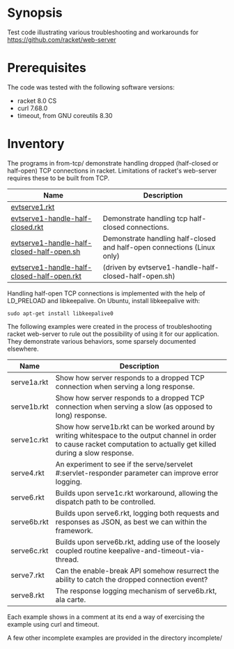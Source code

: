 # Synopsis

Test code illustrating various troubleshooting and workarounds for https://github.com/racket/web-server

# Prerequisites

The code was tested with the following software versions:

- racket 8.0 CS
- curl 7.68.0
- timeout, from GNU coreutils 8.30

# Inventory

The programs in from-tcp/ demonstrate handling dropped (half-closed or half-open) TCP connections in racket.  Limitations of racket's web-server requires these to be built from TCP.

| Name | Description |
|---|---|
| [evtserve1.rkt](from-tcp/evtserve1.rkt) |  |
| [evtserve1-handle-half-closed.rkt](from-tcp/evtserve1-handle-half-closed.rkt) | Demonstrate handling tcp half-closed connections. |
| [evtserve1-handle-half-closed-half-open.sh](from-tcp/evtserve1-handle-half-closed-half-open.sh) | Demonstrate handling half-closed and half-open connections (Linux only) |
| [evtserve1-handle-half-closed-half-open.rkt](from-tcp/evtserve1-handle-half-closed-half-open.rkt) | (driven by evtserve1-handle-half-closed-half-open.sh) |

Handling half-open TCP connections is implemented with the help of LD_PRELOAD and libkeepalive.  On Ubuntu, install libkeepalive with:

    sudo apt-get install libkeepalive0


The following examples were created in the process of troubleshooting racket web-server to rule out the possibility of using it for our application.  They demonstrate various behaviors, some sparsely documented elsewhere.

| Name | Description |
|---|---|
| serve1a.rkt | Show how server responds to a dropped TCP connection when serving a long response. |
| serve1b.rkt | Show how server responds to a dropped TCP connection when serving a slow (as opposed to long) response. |
| serve1c.rkt | Show how serve1b.rkt can be worked around by writing whitespace to the output channel in order to cause racket computation to actually get killed during a slow response. |
| serve4.rkt | An experiment to see if the serve/servelet #:servlet-responder parameter can improve error logging. |
| serve6.rkt | Builds upon serve1c.rkt workaround, allowing the dispatch path to be controlled. |
| serve6b.rkt | Builds upon serve6.rkt, logging both requests and responses as JSON, as best we can within the framework. |
| serve6c.rkt | Builds upon serve6b.rkt, adding use of the loosely coupled routine keepalive-and-timeout-via-thread. |
| serve7.rkt | Can the enable-break API somehow resurrect the ability to catch the dropped connection event? |
| serve8.rkt | The response logging mechanism of serve6b.rkt, ala carte. |

Each example shows in a comment at its end a way of exercising the example using curl and timeout.

A few other incomplete examples are provided in the directory incomplete/

